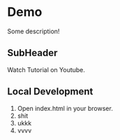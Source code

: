 # Demo 

Some description!

## SubHeader

Watch Tutorial on Youtube.

## Local Development

1. Open index.html in your browser.
2. shit
3. ukkk
4. vvvv



